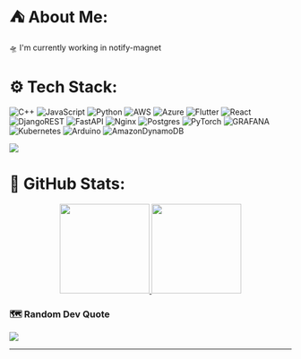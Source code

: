 # ⛺️ About Me:
🛸 I'm currently working in notify-magnet

# ⚙️ Tech Stack:
![C++](https://img.shields.io/badge/c++-%2300599C.svg?style=flat-square&logo=c%2B%2B&logoColor=white) ![JavaScript](https://img.shields.io/badge/javascript-%23323330.svg?style=flat-square&logo=javascript&logoColor=%23F7DF1E) ![Python](https://img.shields.io/badge/python-3670A0?style=flat-square&logo=python&logoColor=ffdd54) ![AWS](https://img.shields.io/badge/AWS-%23FF9900.svg?style=flat-square&logo=amazon-aws&logoColor=white) ![Azure](https://img.shields.io/badge/azure-%230072C6.svg?style=flat-square&logo=microsoftazure&logoColor=white) ![Flutter](https://img.shields.io/badge/Flutter-%2302569B.svg?style=flat-square&logo=Flutter&logoColor=white) ![React](https://img.shields.io/badge/react-%2320232a.svg?style=flat-square&logo=react&logoColor=%2361DAFB) ![DjangoREST](https://img.shields.io/badge/DJANGO-REST-ff1709?style=flat-square&logo=django&logoColor=white&color=ff1709&labelColor=gray) ![FastAPI](https://img.shields.io/badge/FastAPI-005571?style=flat-square&logo=fastapi) ![Nginx](https://img.shields.io/badge/nginx-%23009639.svg?style=flat-square&logo=nginx&logoColor=white) ![Postgres](https://img.shields.io/badge/postgres-%23316192.svg?style=flat-square&logo=postgresql&logoColor=white) ![PyTorch](https://img.shields.io/badge/PyTorch-%23EE4C2C.svg?style=flat-square&logo=PyTorch&logoColor=white) ![GRAFANA](https://img.shields.io/badge/grafana-F46800.svg?style=flat-square&logo=grafana&logoColor=white&color=%23F46800) ![Kubernetes](https://img.shields.io/badge/kubernetes-%23326ce5.svg?style=flat-square&logo=kubernetes&logoColor=white) ![Arduino](https://img.shields.io/badge/-Arduino-00979D?style=flat-square&logo=Arduino&logoColor=white) ![AmazonDynamoDB](https://img.shields.io/badge/Amazon%20DynamoDB-4053D6?style=flat-square&logo=Amazon%20DynamoDB&logoColor=white)

![](https://komarev.com/ghpvc/?username=xylensky&style=flat-square)

# 🌌 GitHub Stats:

<p align="center">
<a href="https://github.com/XylenSky">
    <img height="160" src="https://github-readme-stats.vercel.app/api?username=xylensky&theme=dark&hide_border=false&include_all_commits=true&count_private=true"/>
</a>

<a href="https://github.com/XylenSky">
    <img height="160" src="https://github-readme-streak-stats.herokuapp.com/?user=xylensky&theme=dark&hide_border=false"/>
</a>
</p>


### 🗺️ Random Dev Quote
<a href="https://github.com/XylenSky">
    <img src="https://quotes-github-readme.vercel.app/api?type=horizontal&theme=radical"/>
</a>

---
